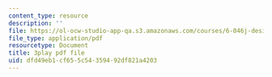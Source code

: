```yaml
---
content_type: resource
description: ''
file: https://ol-ocw-studio-app-qa.s3.amazonaws.com/courses/6-046j-design-and-analysis-of-algorithms-spring-2015/dfd49eb1cf655c54359492df821a4203_NzgFUwOaoIw.pdf
file_type: application/pdf
resourcetype: Document
title: 3play pdf file
uid: dfd49eb1-cf65-5c54-3594-92df821a4203
---
```

